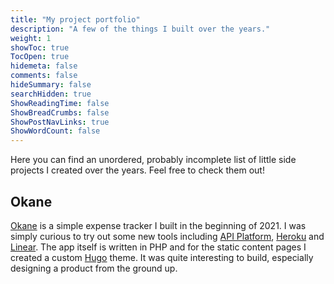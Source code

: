 ```yaml
---
title: "My project portfolio"
description: "A few of the things I built over the years."
weight: 1
showToc: true
TocOpen: true
hidemeta: false
comments: false
hideSummary: false
searchHidden: true
ShowReadingTime: false
ShowBreadCrumbs: false
ShowPostNavLinks: true
ShowWordCount: false
---
```


Here you can find an unordered, probably incomplete list of little side projects I created over the years.
Feel free to check them out!

## Okane

[Okane](https://okane-lp.deno.dev) is a simple expense tracker I built in the beginning of 2021. I was simply curious to try out some new tools including [API Platform](https://api-platform.com), [Heroku](https://heroku.com) and [Linear](https://linear.app). The app itself is written in PHP and for the static content pages I created a custom [Hugo](gohugo.io) theme. It was quite interesting to build, especially designing a product from the ground up.

